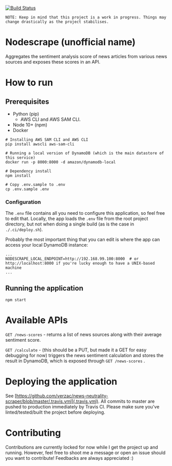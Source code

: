 [![Build Status](https://travis-ci.org/verzac/news-neutrality-scraper.svg?branch=master)](https://travis-ci.org/verzac/news-neutrality-scraper)

```
NOTE: Keep in mind that this project is a work in progress. Things may change drastically as the project stabilises.
```

# Nodescrape (unofficial name)

Aggregates the sentiment analysis score of news articles from various news sources and exposes these scores in an API.

# How to run

## Prerequisites

- Python (pip)
  - AWS CLI and AWS SAM CLI.
- Node 10+ (npm)
- Docker

```
# Installing AWS SAM CLI and AWS CLI
pip install awscli aws-sam-cli

# Running a local version of DynamoDB (which is the main datastore of this service)
docker run -p 8000:8000 -d amazon/dynamodb-local

# Dependency install
npm install

# Copy .env.sample to .env
cp .env.sample .env
```

### Configuration

The `.env` file contains all you need to configure this application, so feel free to edit that. Locally, the app loads the `.env` file from the root project directory, but not when doing a single build (as is the case in `./.ci/deploy.sh`).

Probably the most important thing that you can edit is where the app can access your local DynamoDB instance:

```
...
NODESCRAPE_LOCAL_ENDPOINT=http://192.168.99.100:8000  # or http://localhost:8000 if you're lucky enough to have a UNIX-based machine
...
```

## Running the application

```
npm start
```

# Available APIs

`GET /news-scores` - returns a list of news sources along with their average sentiment score.

`GET /calculate` - (this should be a PUT, but made it a GET for easy debugging for now) triggers the news sentiment calculation and stores the result in DynamoDB, which is exposed through `GET /news-scores` .

# Deploying the application

See [https://github.com/verzac/news-neutrality-scraper/blob/master/.travis.yml](.travis.yml). All commits to master are pushed to production immediately by Travis CI. Please make sure you've linted/tested/built the project before deploying.

# Contributing

Contributions are currently locked for now while I get the project up and running. However, feel free to shoot me a message or open an issue should you want to contribute! Feedbacks are always appreciated :)
